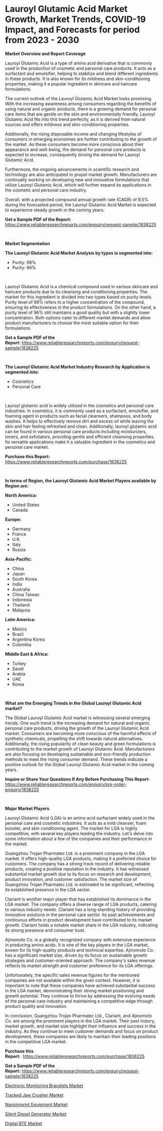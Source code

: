 <p><h1>Lauroyl Glutamic Acid Market Growth, Market Trends, COVID-19 Impact, and Forecasts for period from 2023 - 2030</h1></p><p><strong>Market Overview and Report Coverage</strong></p>
<p><p>Lauroyl Glutamic Acid is a type of amino acid derivative that is commonly used in the production of cosmetic and personal care products. It acts as a surfactant and emulsifier, helping to stabilize and blend different ingredients in these products. It is also known for its mildness and skin-conditioning properties, making it a popular ingredient in skincare and haircare formulations.</p><p>The current outlook of the Lauroyl Glutamic Acid Market looks promising. With the increasing awareness among consumers regarding the benefits of using natural and organic products, there is a growing demand for personal care items that are gentle on the skin and environmentally friendly. Lauroyl Glutamic Acid fits into this trend perfectly, as it is derived from natural sources and offers mildness and skin-conditioning properties.</p><p>Additionally, the rising disposable income and changing lifestyles of consumers in emerging economies are further contributing to the growth of the market. As these consumers become more conscious about their appearance and well-being, the demand for personal care products is expected to increase, consequently driving the demand for Lauroyl Glutamic Acid.</p><p>Furthermore, the ongoing advancements in scientific research and technology are also anticipated to propel market growth. Manufacturers are continually working on developing new and innovative formulations that utilize Lauroyl Glutamic Acid, which will further expand its applications in the cosmetic and personal care industry.</p><p>Overall, with a projected compound annual growth rate (CAGR) of 9.5% during the forecasted period, the Lauroyl Glutamic Acid Market is expected to experience steady growth in the coming years.</p></p>
<p><strong>Get a Sample PDF of the Report:</strong> <a href="https://www.reliableresearchreports.com/enquiry/request-sample/1838225">https://www.reliableresearchreports.com/enquiry/request-sample/1838225</a></p>
<p>&nbsp;</p>
<p><strong>Market Segmentation</strong></p>
<p><strong>The Lauroyl Glutamic Acid Market Analysis by types is segmented into:</strong></p>
<p><ul><li>Purity: 98%</li><li>Purity: 96%</li></ul></p>
<p>&nbsp;</p>
<p><p>Lauroyl Glutamic Acid is a chemical compound used in various skincare and haircare products due to its cleansing and conditioning properties. The market for this ingredient is divided into two types based on purity levels. Purity level of 98% refers to a higher concentration of the compound, ensuring its effectiveness in the product formulations. On the other hand, a purity level of 96% still maintains a good quality but with a slightly lower concentration. Both options cater to different market demands and allow product manufacturers to choose the most suitable option for their formulations.</p></p>
<p><strong>Get a Sample PDF of the Report:</strong>&nbsp;<a href="https://www.reliableresearchreports.com/enquiry/request-sample/1838225">https://www.reliableresearchreports.com/enquiry/request-sample/1838225</a></p>
<p>&nbsp;</p>
<p><strong>The Lauroyl Glutamic Acid Market Industry Research by Application is segmented into:</strong></p>
<p><ul><li>Cosmetics</li><li>Personal Care</li></ul></p>
<p>&nbsp;</p>
<p><p>Lauroyl glutamic acid is widely utilized in the cosmetics and personal care industries. In cosmetics, it is commonly used as a surfactant, emulsifier, and foaming agent in products such as facial cleansers, shampoos, and body washes. It helps to effectively remove dirt and excess oil while leaving the skin and hair feeling refreshed and clean. Additionally, lauroyl glutamic acid can be found in various personal care products including moisturizers, toners, and exfoliators, providing gentle and efficient cleansing properties. Its versatile applications make it a valuable ingredient in the cosmetics and personal care market.</p></p>
<p><strong>Purchase this Report:</strong>&nbsp; <a href="https://www.reliableresearchreports.com/purchase/1838225">https://www.reliableresearchreports.com/purchase/1838225</a></p>
<p>&nbsp;</p>
<p><strong>In terms of Region, the Lauroyl Glutamic Acid Market Players available by Region are:</strong></p>
<p>
    <p> <strong> North America: </strong>
        <ul>
            <li>United States</li>
            <li>Canada</li>
        </ul>
        </p> 
    <p> <strong> Europe: </strong>
        <ul>
            <li>Germany</li>
            <li>France</li>
            <li>U.K.</li>
            <li>Italy</li>
            <li>Russia</li>
        </ul>
        </p> 
    <p> <strong> Asia-Pacific: </strong>
        <ul>
            <li>China</li>
            <li>Japan</li>
            <li>South Korea</li>
            <li>India</li>
            <li>Australia</li>
            <li>China Taiwan</li>
            <li>Indonesia</li>
            <li>Thailand</li>
            <li>Malaysia</li>
        </ul>
        </p> 
    <p> <strong> Latin America: </strong>
        <ul>
            <li>Mexico</li>
            <li>Brazil</li>
            <li>Argentina Korea</li>
            <li>Colombia</li>
        </ul>
        </p> 
    <p> <strong> Middle East & Africa: </strong>
        <ul>
            <li>Turkey</li>
            <li>Saudi</li>
            <li>Arabia</li>
            <li>UAE</li>
            <li>Korea</li>
        </ul>
    </p>
    </p>
<p>&nbsp;</p>
<p><strong>What are the Emerging Trends in the Global Lauroyl Glutamic Acid market?</strong></p>
<p><p>The Global Lauroyl Glutamic Acid market is witnessing several emerging trends. One such trend is the increasing demand for natural and organic personal care products, driving the growth of the Lauroyl Glutamic Acid market. Consumers are becoming more conscious of the harmful effects of synthetic chemicals, propelling the shift towards natural alternatives. Additionally, the rising popularity of clean beauty and green formulations is contributing to the market growth of Lauroyl Glutamic Acid. Manufacturers are also focusing on developing sustainable and eco-friendly production methods to meet the rising consumer demand. These trends indicate a positive outlook for the Global Lauroyl Glutamic Acid market in the coming years.</p></p>
<p><strong>Inquire or Share Your Questions If Any Before Purchasing This Report</strong>- <a href="https://www.reliableresearchreports.com/enquiry/pre-order-enquiry/1838225">https://www.reliableresearchreports.com/enquiry/pre-order-enquiry/1838225</a></p>
<p>&nbsp;</p>
<p><strong>Major Market Players</strong></p>
<p><p>Lauroyl Glutamic Acid (LGA) is an amino acid surfactant widely used in the personal care and cosmetic industries. It acts as a mild cleanser, foam booster, and skin conditioning agent. The market for LGA is highly competitive, with several key players leading the industry. Let's delve into some information about a few of the companies and their performance in the market.</p><p>Guangzhou Trojan Pharmatec Ltd. is a prominent company in the LGA market. It offers high-quality LGA products, making it a preferred choice for customers. The company has a strong track record of delivering reliable products, creating a positive reputation in the industry. It has witnessed substantial market growth due to its focus on research and development, product innovation, and customer satisfaction. The market size of Guangzhou Trojan Pharmatec Ltd. is estimated to be significant, reflecting its established presence in the LGA sector.</p><p>Clariant is another major player that has established its dominance in the LGA market. The company offers a diverse range of LGA products, catering to various industry needs. Clariant has a long-standing history of providing innovative solutions in the personal care sector. Its past achievements and continuous efforts in product development have contributed to its market growth. Clariant holds a notable market share in the LGA industry, indicating its strong presence and consumer trust.</p><p>Ajinomoto Co. is a globally recognized company with extensive experience in producing amino acids. It is one of the key players in the LGA market, known for its high-quality products and technical expertise. Ajinomoto Co. has a significant market size, driven by its focus on sustainable growth strategies and customer-oriented approach. The company's sales revenue reflects its market strength and customer preference for its LGA offerings.</p><p>Unfortunately, the specific sales revenue figures for the mentioned companies are not available within the given context. However, it is important to note that these companies have achieved substantial success in the LGA market, demonstrating their strong market positioning and growth potential. They continue to thrive by addressing the evolving needs of the personal care industry and maintaining a competitive edge through product quality and innovation.</p><p>In conclusion, Guangzhou Trojan Pharmatec Ltd., Clariant, and Ajinomoto Co. are among the prominent players in the LGA market. Their past history, market growth, and market size highlight their influence and success in the industry. As they continue to meet customer demands and focus on product development, these companies are likely to maintain their leading positions in the competitive LGA market.</p></p>
<p><strong>Purchase this Report:</strong>&nbsp;&nbsp;<a href="https://www.reliableresearchreports.com/purchase/1838225">https://www.reliableresearchreports.com/purchase/1838225</a></p>
<p></p>
<p><strong>Get a Sample PDF of the Report:</strong>&nbsp;<a href="https://www.reliableresearchreports.com/enquiry/request-sample/1838225">https://www.reliableresearchreports.com/enquiry/request-sample/1838225</a></p>
<p><p><a href="https://medium.com/@omamuller06/electronic-monitoring-bracelets-market-share-evolution-and-market-growth-trends-2023-2030-c8a4e3cdef75">Electronic Monitoring Bracelets Market</a></p><p><a href="https://medium.com/@katlynbauch/tracked-jaw-crusher-market-analysis-and-sze-forecasted-for-period-from-2023-to-2030-9099a06719ef">Tracked Jaw Crusher Market</a></p><p><a href="https://medium.com/@markuspagac2023/nanoimprint-equipment-market-exploring-market-share-market-trends-and-future-growth-b09966adfc78">Nanoimprint Equipment Market</a></p><p><a href="https://medium.com/@ashlybednar2023/silent-diesel-generator-market-exploring-market-share-market-trends-and-future-growth-011a4e3e5b52">Silent Diesel Generator Market</a></p><p><a href="https://medium.com/@siennaferry2023/analyzing-digital-bte-market-global-industry-perspective-and-forecast-2023-to-2030-adf1585054b4">Digital BTE Market</a></p></p>